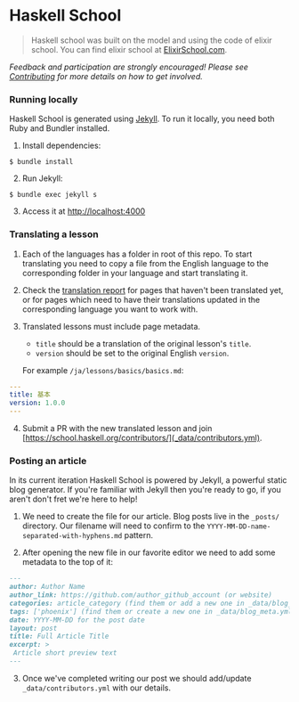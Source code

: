 # Haskell School

> Haskell school was built on the model and using the code of elixir school.
> You can find elixir school at [ElixirSchool.com](https://elixirschool.com).

_Feedback and participation are strongly encouraged! Please see [Contributing](CONTRIBUTING.md) for more details on how to get involved._

### Running locally

Haskell School is generated using [Jekyll](https://github.com/jekyll/jekyll).
To run it locally, you need both Ruby and Bundler installed.

1. Install dependencies:

  ```shell
  $ bundle install
  ```

2. Run Jekyll:

  ```shell
  $ bundle exec jekyll s
  ```

3. Access it at [http://localhost:4000](http://localhost:4000)

### Translating a lesson

1. Each of the languages has a folder in root of this repo. To start translating you need to copy a file from the English language to the corresponding
   folder in your language and start translating it.

2. Check the [translation report](https://school.haskell.org/fr/report/) for pages that haven't been translated yet, or for pages which need to have their translations updated in the corresponding language you want to work with.

3. Translated lessons must include page metadata.
   * `title` should be a translation of the original lesson's `title`.
   * `version` should be set to the original English `version`.

   For example `/ja/lessons/basics/basics.md`:

  ```yaml
  ---
  title: 基本
  version: 1.0.0
  ---
  ```

4. Submit a PR with the new translated lesson and join [https://school.haskell.org/contributors/](_data/contributors.yml).

### Posting an article

In its current iteration Haskell School is powered by Jekyll, a powerful static blog generator. If you're familiar with Jekyll then you're ready to go, if you aren't don't fret we're here to help!

1. We need to create the file for our article. Blog posts live in the `_posts/` directory. Our filename will need to confirm to the `YYYY-MM-DD-name-separated-with-hyphens.md` pattern.

2. After opening the new file in our favorite editor we need to add some metadata to the top of it:

```markdown
---
author: Author Name
author_link: https://github.com/author_github_account (or website)
categories: article_category (find them or add a new one in _data/blog_meta.yml)
tags: ['phoenix'] (find them or create a new one in _data/blog_meta.yml)
date: YYYY-MM-DD for the post date
layout: post
title: Full Article Title
excerpt: >
 Article short preview text
---
```

3. Once we've completed writing our post we should add/update `_data/contributors.yml` with our details.
